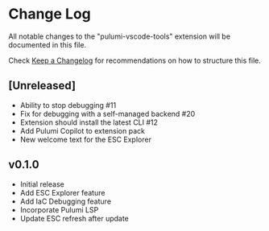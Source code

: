 # Change Log

All notable changes to the "pulumi-vscode-tools" extension will be documented in this file.

Check [Keep a Changelog](http://keepachangelog.com/) for recommendations on how to structure this file.

## [Unreleased]

- Ability to stop debugging #11
- Fix for debugging with a self-managed backend #20
- Extension should install the latest CLI #12
- Add Pulumi Copilot to extension pack
- New welcome text for the ESC Explorer

## v0.1.0
- Initial release
- Add ESC Explorer feature
- Add IaC Debugging feature
- Incorporate Pulumi LSP
- Update ESC refresh after update